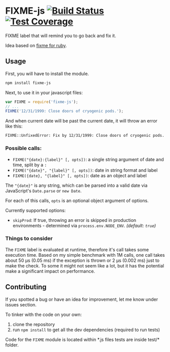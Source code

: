 # FIXME-js [![Build Status](https://travis-ci.org/markogresak/FIXME-js.svg?branch=master)](https://travis-ci.org/markogresak/FIXME-js) [![Test Coverage](https://codeclimate.com/github/markogresak/FIXME-js/badges/coverage.svg)](https://codeclimate.com/github/markogresak/FIXME-js/coverage)

FIXME label that will remind you to go back and fix it.

Idea based on [fixme for ruby](https://github.com/henrik/fixme).


## Usage

First, you will have to install the module.

``` bash
npm install fixme-js
```

Next, to use it in your javascript files:

``` js
var FIXME = require('fixme-js');
// ...
FIXME('12/31/1999: Close doors of cryogenic pods.');
```

And when current date will be past the current date, it will throw an error like this:

```
FIXME::UnfixedError: Fix by 12/31/1999: Close doors of cryogenic pods.
```

### Possible calls:

- `FIXME("{date}:{label}" [, opts])`: a single string argument of date and time, split by a `:`
- `FIXME("{date}", "{label}" [, opts])`: date in string format and label
- `FIXME({date}, "{label}" [, opts])`: date as an object and label

The `"{date}"` is any string, which can be parsed into a valid date via JavaScript's `Date.parse` or `new Date`.

For each of this calls, `opts` is an optional object argument of options.

Currently supported options:

 - `skipProd`: If true, throwing an error is skipped in production environments - determined via `process.env.NODE_ENV`. *(default: `true`)*

### Things to consider

The `FIXME` label is evaluated at runtime, therefore it's call takes some execution time. Based on my simple benchmark with 1M calls, one call takes about 50 µs (0.05 ms) if the exception is thrown or 2 µs (0.002 ms) just to make the check. To some it might not seem like a lot, but it has the potential make a significant impact on performance.

## Contributing

If you spotted a bug or have an idea for improvement, let me know under issues section.

To tinker with the code on your own:

1. clone the repository
2. run `npm install` to get all the dev dependencies (required to run tests)

Code for the `FIXME` module is located within \*.js files tests are inside test/* folder.
